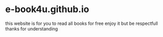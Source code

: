 # e-book4u.github.io
this website is for you to read all books for free 
enjoy it but be respectfull 
thanks for understanding
